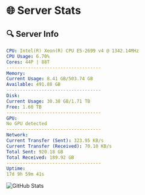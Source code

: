 # 🌐 Server Stats
## 🔍 Server Info
```yaml
CPU: Intel(R) Xeon(R) CPU E5-2699 v4 @ 1342.14MHz
CPU Usage: 6.70%
Cores: 44P | 88T
-----------------------------------
Memory:
Current Usage: 8.41 GB/503.74 GB
Available: 491.88 GB
-----------------------------------
Disk:
Current Usage: 30.38 GB/1.71 TB
Free: 1.60 TB
-----------------------------------
GPU:
No GPU detected
-----------------------------------
Network:
Current Transfer (Sent): 323.95 KB/s
Current Transfer (Received): 70.10 KB/s
Total Sent: 920.18 GB
Total Received: 189.92 GB
-----------------------------------
Uptime:
17d 9h 59m 41s
```
![GitHub Stats](https://img.shields.io/badge/Updated-2025-05-07_03:08:29-blue)